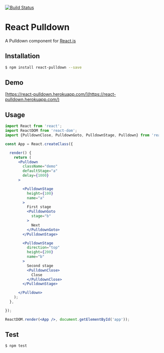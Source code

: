 [![Build Status](https://travis-ci.org/YPlan/react-pulldown.svg?branch=master)](https://travis-ci.org/YPlan/react-pulldown)

React Pulldown
==============

A Pulldown component for [React.js](http://facebook.github.io/react/)

Installation
------------

```sh
$ npm install react-pulldown --save
```

Demo
----

[https://react-pulldown.herokuapp.com/](https://react-pulldown.herokuapp.com/)

Usage
-----

```jsx
import React from 'react';
import ReactDOM from 'react-dom';
import {PulldownClose, PulldownGoto, PulldownStage, Pulldown} from 'react-pulldown';

const App = React.createClass({

  render() {
    return (
      <Pulldown
        className="demo"
        defaultStage="a"
        delay={1000}
      >

        <PulldownStage
          height={100}
          name="a"
        >
          First stage
          <PulldownGoto
            stage="b"
          >
            Next
          </PulldownGoto>
        </PulldownStage>

        <PulldownStage
          direction="top"
          height={200}
          name="b"
        >
          Second stage
          <PulldownClose>
            Close
          </PulldownClose>
        </PulldownStage>

      </Pulldown>
    );
  },

});

ReactDOM.render(<App />, document.getElementById('app'));
```

Test
----

```sh
$ npm test
```
